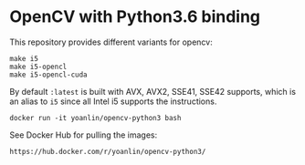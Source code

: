 OpenCV with Python3.6 binding
=============================

This repository provides different variants for opencv:

    make i5
    make i5-opencl
    make i5-opencl-cuda

By default `:latest` is built with AVX, AVX2, SSE41, SSE42 supports, which is
an alias to `i5` since all Intel i5 supports the instructions.

    docker run -it yoanlin/opencv-python3 bash

See Docker Hub for pulling the images:

    https://hub.docker.com/r/yoanlin/opencv-python3/
